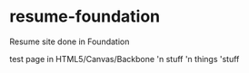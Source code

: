 resume-foundation
=================

Resume site done in Foundation

test page in HTML5/Canvas/Backbone 'n stuff 'n things 'stuff
